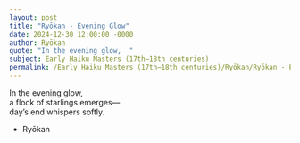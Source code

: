 ```yaml
---
layout: post
title: "Ryōkan - Evening Glow"
date: 2024-12-30 12:00:00 -0000
author: Ryōkan
quote: "In the evening glow,  "
subject: Early Haiku Masters (17th–18th centuries)
permalink: /Early Haiku Masters (17th–18th centuries)/Ryōkan/Ryōkan - Evening Glow
---
```


In the evening glow,  
a flock of starlings emerges—  
day’s end whispers softly.

- Ryōkan
